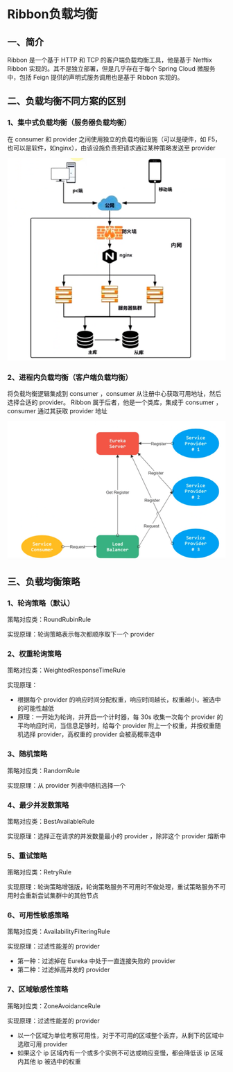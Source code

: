 # Ribbon负载均衡

## 一、简介

Ribbon 是一个基于 HTTP 和 TCP 的客户端负载均衡工具，他是基于 Netftix Ribbon 实现的。其不是独立部署，但是几乎存在于每个 Spring Cloud 微服务中，包括 Feign 提供的声明式服务调用也是基于 Ribbon 实现的。

## 二、负载均衡不同方案的区别

### 1、集中式负载均衡（服务器负载均衡）

在 consumer 和 provider 之间使用独立的负载均衡设施（可以是硬件，如 F5，也可以是软件，如nginx），由该设施负责把请求通过某种策略发送至 provider

![集中式负载均衡](img/集中式负载均衡.png)

### 2、进程内负载均衡（客户端负载均衡）

将负载均衡逻辑集成到 consumer ，consumer 从注册中心获取可用地址，然后选择合适的 provider。 Ribbon 属于后者，他是一个类库，集成于 consumer ，consumer 通过其获取 provider 地址

![进程内负载均衡](img/进程内负载均衡.png)

## 三、负载均衡策略

### 1、轮询策略（默认）

策略对应类：RoundRubinRule

实现原理：轮询策略表示每次都顺序取下一个 provider 

### 2、权重轮询策略

策略对应类：WeightedResponseTimeRule

实现原理：

- 根据每个 provider 的响应时间分配权重，响应时间越长，权重越小，被选中的可能性越低
- 原理：一开始为轮询，并开启一个计时器，每 30s 收集一次每个 provider 的平均响应时间，当信息足够时，给每个 provider 附上一个权重，并按权重随机选择 provider，高权重的 provider 会被高概率选中 

### 3、随机策略

策略对应类：RandomRule

实现原理：从 provider 列表中随机选择一个

### 4、最少并发数策略

策略对应类：BestAvailableRule

实现原理：选择正在请求的并发数量最小的 provider ，除非这个 provider 熔断中

### 5、重试策略

策略对应类：RetryRule

实现原理：轮询策略增强版，轮询策略服务不可用时不做处理，重试策略服务不可用时会重新尝试集群中的其他节点

### 6、可用性敏感策略

策略对应类：AvailabilityFilteringRule

实现原理：过滤性能差的 provider

- 第一种：过滤掉在 Eureka 中处于一直连接失败的 provider
- 第二种：过滤掉高并发的 provider

### 7、区域敏感性策略

策略对应类：ZoneAvoidanceRule

实现原理：过滤性能差的 provider

- 以一个区域为单位考察可用性，对于不可用的区域整个丢弃，从剩下的区域中选取可用 provider
- 如果这个 ip 区域内有一个或多个实例不可达或响应变慢，都会降低该 ip 区域内其他 ip 被选中的权重
